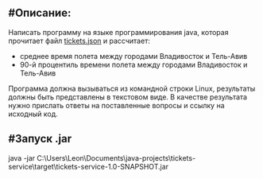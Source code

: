 #Описание:
---
Написать программу на языке программирования java, которая прочитает файл
[tickets.json](https://yadi.sk/d/ZrD4OroL1zfXoA) и рассчитает:
- среднее время полета между городами Владивосток и Тель-Авив
- 90-й процентиль времени полета между городами Владивосток и Тель-Авив

Программа должна вызываться из командной строки Linux, результаты должны
быть представлены в текстовом виде.
В качестве результата нужно прислать ответы на поставленные вопросы и ссылку 
на исходный код.


#Запуск .jar
---
java -jar C:\Users\Leon\Documents\java-projects\tickets-service\target\tickets-service-1.0-SNAPSHOT.jar